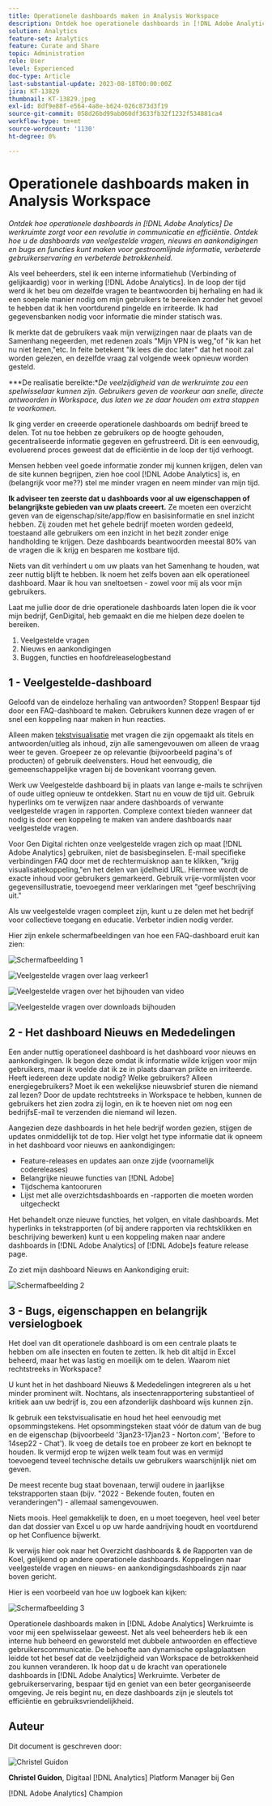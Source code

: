 ```yaml
---
title: Operationele dashboards maken in Analysis Workspace
description: Ontdek hoe operationele dashboards in [!DNL Adobe Analytics] De werkruimte zorgt voor een revolutie in communicatie en efficiëntie.
solution: Analytics
feature-set: Analytics
feature: Curate and Share
topic: Administration
role: User
level: Experienced
doc-type: Article
last-substantial-update: 2023-08-18T00:00:00Z
jira: KT-13829
thumbnail: KT-13829.jpeg
exl-id: 8df9e88f-e564-4a8e-b624-026c873d3f19
source-git-commit: 058d26bd99ab060df3633fb32f1232f534881ca4
workflow-type: tm+mt
source-wordcount: '1130'
ht-degree: 0%

---
```


# Operationele dashboards maken in Analysis Workspace

_Ontdek hoe operationele dashboards in [!DNL Adobe Analytics] De werkruimte zorgt voor een revolutie in communicatie en efficiëntie. Ontdek hoe u de dashboards van veelgestelde vragen, nieuws en aankondigingen en bugs en functies kunt maken voor gestroomlijnde informatie, verbeterde gebruikerservaring en verbeterde betrokkenheid._


Als veel beheerders, stel ik een interne informatiehub (Verbinding of gelijkaardig) voor in werking [!DNL Adobe Analytics]. In de loop der tijd werd ik het beu om dezelfde vragen te beantwoorden bij herhaling en had ik een soepele manier nodig om mijn gebruikers te bereiken zonder het gevoel te hebben dat ik hen voortdurend pingelde en irriteerde. Ik had gegevensbanken nodig voor informatie die minder statisch was.

Ik merkte dat de gebruikers vaak mijn verwijzingen naar de plaats van de Samenhang negeerden, met redenen zoals &quot;Mijn VPN is weg,&quot;of &quot;ik kan het nu niet lezen,&quot;etc. In feite betekent &quot;Ik lees die doc later&quot; dat het nooit zal worden gelezen, en dezelfde vraag zal volgende week opnieuw worden gesteld.

***De realisatie bereikte:**De veelzijdigheid van de werkruimte zou een spelwisselaar kunnen zijn. Gebruikers geven de voorkeur aan snelle, directe antwoorden in Workspace, dus laten we ze daar houden om extra stappen te voorkomen.*

Ik ging verder en creeerde operationele dashboards om bedrijf breed te delen. Tot nu toe hebben ze gebruikers op de hoogte gehouden, gecentraliseerde informatie gegeven en gefrustreerd. Dit is een eenvoudig, evoluerend proces geweest dat de efficiëntie in de loop der tijd verhoogt.

Mensen hebben veel goede informatie zonder mij kunnen krijgen, delen van de site kunnen begrijpen, zien hoe cool [!DNL Adobe Analytics] is, en (belangrijk voor me??) stel me minder vragen en neem minder van mijn tijd.

**Ik adviseer ten zeerste dat u dashboards voor al uw eigenschappen of belangrijkste gebieden van uw plaats creeert.** Ze moeten een overzicht geven van de eigenschap/site/app/flow en basisinformatie en snel inzicht hebben. Zij zouden met het gehele bedrijf moeten worden gedeeld, toestaand alle gebruikers om een inzicht in het bezit zonder enige handholding te krijgen. Deze dashboards beantwoorden meestal 80% van de vragen die ik krijg en besparen me kostbare tijd.

Niets van dit verhindert u om uw plaats van het Samenhang te houden, wat zeer nuttig blijft te hebben. Ik noem het zelfs boven aan elk operationeel dashboard. Maar ik hou van sneltoetsen - zowel voor mij als voor mijn gebruikers.

Laat me jullie door de drie operationele dashboards laten lopen die ik voor mijn bedrijf, GenDigital, heb gemaakt en die me hielpen deze doelen te bereiken.

1. Veelgestelde vragen 
1. Nieuws en aankondigingen
1. Buggen, functies en hoofdreleaselogbestand


## 1 - Veelgestelde-dashboard

Geloofd van de eindeloze herhaling van antwoorden? Stoppen! Bespaar tijd door een FAQ-dashboard te maken. Gebruikers kunnen deze vragen of er snel een koppeling naar maken in hun reacties.

Alleen maken [tekstvisualisatie](https://experienceleague.adobe.com/docs/analytics/analyze/analysis-workspace/visualizations/text.html) met vragen die zijn opgemaakt als titels en antwoorden/uitleg als inhoud, zijn alle samengevouwen om alleen de vraag weer te geven. Groepeer ze op relevantie (bijvoorbeeld pagina&#39;s of producten) of gebruik deelvensters. Houd het eenvoudig, die gemeenschappelijke vragen bij de bovenkant voorrang geven.

Werk uw Veelgestelde dashboard bij in plaats van lange e-mails te schrijven of oude uitleg opnieuw te ontdekken. Start nu en vouw de tijd uit. Gebruik hyperlinks om te verwijzen naar andere dashboards of verwante veelgestelde vragen in rapporten. Complexe context bieden wanneer dat nodig is door een koppeling te maken van andere dashboards naar veelgestelde vragen.

Voor Gen Digital richten onze veelgestelde vragen zich op maat [!DNL Adobe Analytics] gebruiken, niet de basisbeginselen. E-mail specifieke verbindingen FAQ door met de rechtermuisknop aan te klikken, &quot;krijg visualisatiekoppeling,&quot;en het delen van ijdelheid URL. Hiermee wordt de exacte inhoud voor gebruikers gemarkeerd. Gebruik vrije-vormlijsten voor gegevensillustratie, toevoegend meer verklaringen met &quot;geef beschrijving uit.&quot;

Als uw veelgestelde vragen compleet zijn, kunt u ze delen met het bedrijf voor collectieve toegang en educatie. Verbeter indien nodig verder.

Hier zijn enkele schermafbeeldingen van hoe een FAQ-dashboard eruit kan zien:

![Schermafbeelding 1](assets/screenshot-1_v2.png)

![Veelgestelde vragen over laag verkeer1](assets/low-traffic-faq.png)

![Veelgestelde vragen over het bijhouden van video](assets/track-video-faq.png)

![Veelgestelde vragen over downloads bijhouden](assets/track-downloads-faq.png)

## 2 - Het dashboard Nieuws en Mededelingen

Een ander nuttig operationeel dashboard is het dashboard voor nieuws en aankondigingen. Ik begon deze omdat ik informatie wilde krijgen voor mijn gebruikers, maar ik voelde dat ik ze in plaats daarvan prikte en irriteerde. Heeft iedereen deze update nodig? Welke gebruikers? Alleen energiegebruikers? Moet ik een wekelijkse nieuwsbrief sturen die niemand zal lezen? Door de update rechtstreeks in Workspace te hebben, kunnen de gebruikers het zien zodra zij login, en ik te hoeven niet om nog een bedrijfsE-mail te verzenden die niemand wil lezen.

Aangezien deze dashboards in het hele bedrijf worden gezien, stijgen de updates onmiddellijk tot de top. Hier volgt het type informatie dat ik opneem in het dashboard voor nieuws en aankondigingen:

- Feature-releases en updates aan onze zijde (voornamelijk codereleases)
- Belangrijke nieuwe functies van [!DNL Adobe]
- Tijdschema kantooruren
- Lijst met alle overzichtsdashboards en -rapporten die moeten worden uitgecheckt

Het behandelt onze nieuwe functies, het volgen, en vitale dashboards. Met hyperlinks in tekstrapporten (of bij andere rapporten via rechtsklikken en beschrijving bewerken) kunt u een koppeling maken naar andere dashboards in [!DNL Adobe Analytics] of [!DNL Adobe]s feature release page.

Zo ziet mijn dashboard Nieuws en Aankondiging eruit:

![Schermafbeelding 2](assets/screenshot-2.png)

## 3 - Bugs, eigenschappen en belangrijk versielogboek

Het doel van dit operationele dashboard is om een centrale plaats te hebben om alle insecten en fouten te zetten. Ik heb dit altijd in Excel beheerd, maar het was lastig en moeilijk om te delen. Waarom niet rechtstreeks in Workspace?

U kunt het in het dashboard Nieuws &amp; Mededelingen integreren als u het minder prominent wilt. Nochtans, als insectenrapportering substantieel of kritiek aan uw bedrijf is, zou een afzonderlijk dashboard wijs kunnen zijn.

Ik gebruik een tekstvisualisatie en houd het heel eenvoudig met opsommingstekens. Het opsommingsteken staat vóór de datum van de bug en de eigenschap (bijvoorbeeld &#39;3jan23-17jan23 - Norton.com&#39;, &#39;Before to 14sep22 - Chat&#39;). Ik voeg de details toe en probeer ze kort en beknopt te houden. Ik vermijd erop te wijzen welk team fout was en vermijd toevoegend teveel technische details uw gebruikers waarschijnlijk niet om geven.

De meest recente bug staat bovenaan, terwijl oudere in jaarlijkse tekstrapporten staan (bijv. &quot;2022 - Bekende fouten, fouten en veranderingen&quot;) - allemaal samengevouwen.

Niets moois. Heel gemakkelijk te doen, en u moet toegeven, heel veel beter dan dat dossier van Excel u op uw harde aandrijving houdt en voortdurend op het Confluence bijwerkt.

Ik verwijs hier ook naar het Overzicht dashboards &amp; de Rapporten van de Koel, gelijkend op andere operationele dashboards. Koppelingen naar veelgestelde vragen en nieuws- en aankondigingsdashboards zijn naar boven gericht.

Hier is een voorbeeld van hoe uw logboek kan kijken:

![Schermafbeelding 3](assets/screenshot-3.png)

Operationele dashboards maken in [!DNL Adobe Analytics] Werkruimte is voor mij een spelwisselaar geweest. Net als veel beheerders heb ik een interne hub beheerd en geworsteld met dubbele antwoorden en effectieve gebruikerscommunicatie. De behoefte aan dynamische opslagplaatsen leidde tot het besef dat de veelzijdigheid van Workspace de betrokkenheid zou kunnen veranderen. Ik hoop dat u de kracht van operationele dashboards in [!DNL Adobe Analytics] Werkruimte. Verbeter de gebruikerservaring, bespaar tijd en geniet van een beter georganiseerde omgeving. Je reis begint nu, en deze dashboards zijn je sleutels tot efficiëntie en gebruiksvriendelijkheid.

## Auteur

Dit document is geschreven door:

![Christel Guidon](assets/Christel-Headshot-150.png)

**Christel Guidon**, Digitaal [!DNL Analytics] Platform Manager bij Gen

[!DNL Adobe Analytics] Champion
